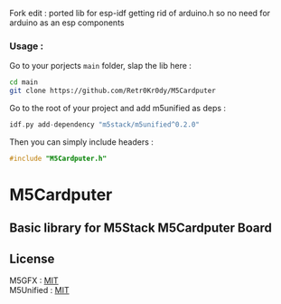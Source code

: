 Fork edit : ported lib for esp-idf getting rid of arduino.h so no need for arduino as an esp components

### Usage :

Go to your porjects `main` folder, slap the lib here :

```sh
cd main
git clone https://github.com/Retr0Kr0dy/M5Cardputer
```

Go to the root of your project and add m5unified as deps :

```cpp
idf.py add-dependency "m5stack/m5unified^0.2.0" 
```

Then you can simply include headers :

```cpp
#include "M5Cardputer.h"
```

# M5Cardputer

## Basic library for M5Stack M5Cardputer Board 

License
----------------
M5GFX : [MIT](https://github.com/m5stack/M5GFX/blob/master/LICENSE)  
M5Unified : [MIT](https://github.com/m5stack/M5Unified/blob/master/LICENSE)  
 
